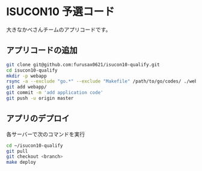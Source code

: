 # ISUCON10 予選コード

大きなかべさんチームのアプリコードです。

## アプリコードの追加

```sh
git clone git@github.com:furusax0621/isucon10-qualify.git
cd isucon10-qualify
mkdir -p webapp
rsync -a --exclude "go.*" --exclude "Makefile" /path/to/go/codes/ ./webapp/
git add webapp/
git commit -m 'add application code'
git push -u origin master
```

## アプリのデプロイ

各サーバーで次のコマンドを実行

```sh
cd ~/isucon10-qualify
git pull
git checkout <branch>
make deploy
```
